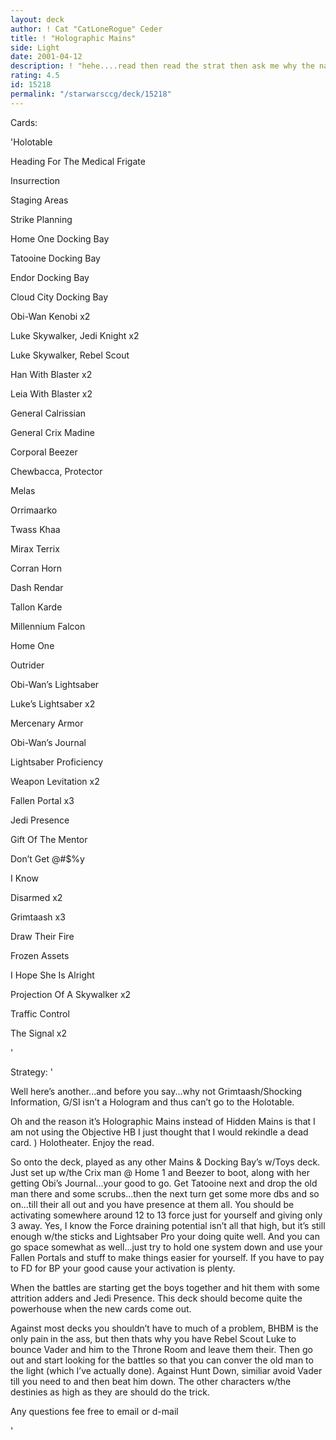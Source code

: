 ```yaml
---
layout: deck
author: ! Cat "CatLoneRogue" Ceder
title: ! "Holographic Mains"
side: Light
date: 2001-04-12
description: ! "hehe....read then read the strat then ask me why the name is what it is."
rating: 4.5
id: 15218
permalink: "/starwarsccg/deck/15218"
---
```

Cards: 

'Holotable

Heading For The Medical Frigate

Insurrection

Staging Areas

Strike Planning


Home One Docking Bay

Tatooine Docking Bay

Endor Docking Bay

Cloud City Docking Bay


Obi-Wan Kenobi x2

Luke Skywalker, Jedi Knight x2

Luke Skywalker, Rebel Scout

Han With Blaster x2

Leia With Blaster x2

General Calrissian

General Crix Madine

Corporal Beezer

Chewbacca, Protector

Melas

Orrimaarko

Twass Khaa

Mirax Terrix

Corran Horn

Dash Rendar

Tallon Karde


Millennium Falcon

Home One

Outrider


Obi-Wan’s Lightsaber

Luke’s Lightsaber x2

Mercenary Armor

Obi-Wan’s Journal


Lightsaber Proficiency

Weapon Levitation x2

Fallen Portal x3

Jedi Presence

Gift Of The Mentor

Don’t Get @#$%y

I Know

Disarmed x2

Grimtaash x3

Draw Their Fire

Frozen Assets

I Hope She Is Alright

Projection Of A Skywalker x2

Traffic Control

The Signal x2

'

Strategy: '

Well here’s another...and before you say...why not Grimtaash/Shocking Information, G/SI isn’t a Hologram and thus can’t go to the Holotable.


Oh and the reason it’s Holographic Mains instead of Hidden Mains is that I am not using the Objective HB I just thought that I would rekindle a dead card. ) Holotheater. Enjoy the read.


So onto the deck, played as any other Mains & Docking Bay’s w/Toys deck. Just set up w/the Crix man @ Home 1 and Beezer to boot, along with her getting Obi’s Journal...your good to go. Get Tatooine next and drop the old man there and some scrubs...then the next turn get some more dbs and so on...till their all out and you have presence at them all. You should be activating somewhere around 12 to 13 force just for yourself and giving only 3 away. Yes, I know the Force draining potential isn’t all that high, but it’s still enough w/the sticks and Lightsaber Pro your doing quite well. And you can go space somewhat as well...just try to hold one system down and use your Fallen Portals and stuff to make things easier for yourself. If you have to pay to FD for BP your good cause your activation is plenty. 


When the battles are starting get the boys together and hit them with some attrition adders and Jedi Presence. This deck should become quite the powerhouse when the new cards come out.


Against most decks you shouldn’t have to much of a problem, BHBM is the only pain in the ass, but then thats why you have Rebel Scout Luke to bounce Vader and him to the Throne Room and leave them their. Then go out and start looking for the battles so that you can conver the old man to the light (which I’ve actually done). Against Hunt Down, similiar avoid Vader till you need to and then beat him down. The other characters w/the destinies as high as they are should do the trick.



Any questions fee free to email or d-mail

'
